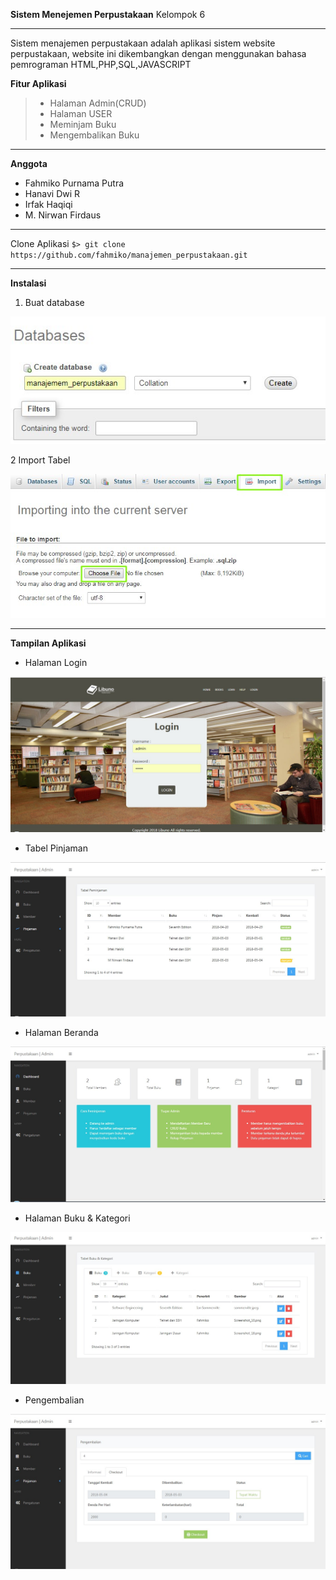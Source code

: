 **Sistem Menejemen Perpustakaan**
Kelompok 6

------------
Sistem menajemen perpustakaan adalah aplikasi sistem website perpustakaan, website ini dikembangkan dengan menggunakan bahasa pemrograman HTML,PHP,SQL,JAVASCRIPT

**Fitur Aplikasi**
> - Halaman Admin(CRUD)
> - Halaman USER
> - Meminjam Buku
> - Mengembalikan Buku


------------
**Anggota**
- Fahmiko Purnama Putra
- Hanavi Dwi R
- Irfak Haqiqi
- M. Nirwan Firdaus

------------


Clone Aplikasi
`$> git clone https://github.com/fahmiko/manajemen_perpustakaan.git`

------------

**Instalasi**
1. Buat database

[![databse](https://raw.githubusercontent.com/fahmiko/manajemen_perpustakaan/master/assets/img/review/create_database.jpg "databse")](https://raw.githubusercontent.com/fahmiko/manajemen_perpustakaan/master/assets/img/review/create_database.jpg "databse")

2  Import Tabel

[![Import](https://raw.githubusercontent.com/fahmiko/manajemen_perpustakaan/master/assets/img/review/import.jpg "Import")](https://raw.githubusercontent.com/fahmiko/manajemen_perpustakaan/master/assets/img/review/import.jpg "Import")

------------

**Tampilan Aplikasi**
- Halaman Login

[![Login](https://raw.githubusercontent.com/fahmiko/manajemen_perpustakaan/master/assets/img/review/login2.jpg "Login")](https://raw.githubusercontent.com/fahmiko/manajemen_perpustakaan/master/assets/img/review/login2.jpg "Login")

- Tabel Pinjaman

[![Tabel Pinjaman](https://raw.githubusercontent.com/fahmiko/manajemen_perpustakaan/master/assets/img/review/pinjaman2.jpg "Tabel Pinjaman")](https://raw.githubusercontent.com/fahmiko/manajemen_perpustakaan/master/assets/img/review/pinjaman2.jpg "Tabel Pinjaman")


- Halaman Beranda

[![Beranda](https://raw.githubusercontent.com/fahmiko/manajemen_perpustakaan/master/assets/img/review/beranda.jpg "Beranda")](https://raw.githubusercontent.com/fahmiko/manajemen_perpustakaan/master/assets/img/review/beranda.jpg "Beranda")


- Halaman Buku & Kategori

[![Buku](https://raw.githubusercontent.com/fahmiko/manajemen_perpustakaan/master/assets/img/review/buku_kategori.jpg "Buku")](https://raw.githubusercontent.com/fahmiko/manajemen_perpustakaan/master/assets/img/review/buku_kategori.jpg "Buku")


- Pengembalian

[![Kembali](https://raw.githubusercontent.com/fahmiko/manajemen_perpustakaan/master/assets/img/review/kembali.jpg "Kembali")](https://raw.githubusercontent.com/fahmiko/manajemen_perpustakaan/master/assets/img/review/kembali.jpg "Kembali")